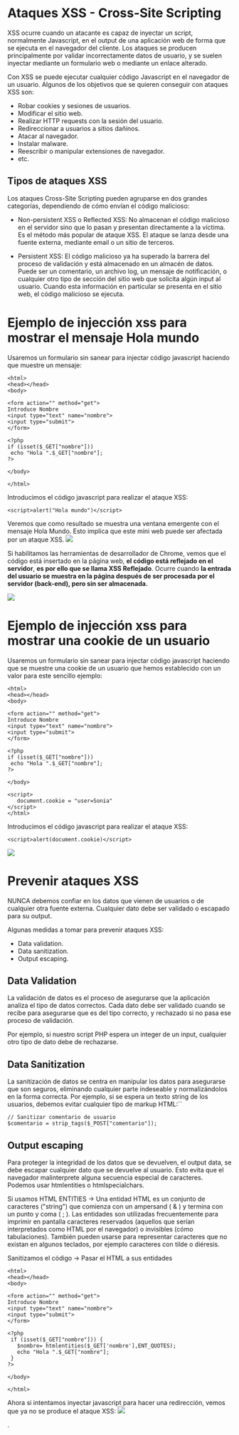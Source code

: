 # Ataques XSS - Cross-Site Scripting
XSS ocurre cuando un atacante es capaz de inyectar un script, normalmente Javascript, en el output de una aplicación web de forma que se ejecuta en el navegador del cliente. Los ataques se producen principalmente por validar incorrectamente datos de usuario, y se suelen inyectar mediante un formulario web o mediante un enlace alterado.

Con XSS se puede ejecutar cualquier código Javascript en el navegador de un usuario. Algunos de los objetivos que se quieren conseguir con ataques XSS son:
- Robar cookies y sesiones de usuarios.
- Modificar el sitio web.
- Realizar HTTP requests con la sesión del usuario.
- Redireccionar a usuarios a sitios dañinos.
- Atacar al navegador.
- Instalar malware.
- Reescribir o manipular extensiones de navegador.
- etc.

## Tipos de ataques XSS
Los ataques Cross-Site Scripting pueden agruparse en dos grandes categorías, dependiendo de cómo envían el código malicioso:
- Non-persistent XSS o Reflected XSS: No almacenan el código malicioso en el servidor sino que lo pasan y presentan directamente a la víctima. Es el método más popular de ataque XSS. El ataque se lanza desde una fuente externa,
mediante email o un sitio de terceros.

- Persistent XSS: El código malicioso ya ha superado la barrera del proceso de validación y está almacenado en un almacén de datos. Puede ser un comentario, un archivo log, un mensaje de notificación, o cualquier otro tipo de sección del sitio web que solicita algún input al usuario. Cuando esta información en particular se presenta en el sitio web, el código malicioso se ejecuta.

# Ejemplo de injección xss para mostrar el mensaje Hola mundo
Usaremos un formulario sin sanear para injectar código javascript haciendo que muestre un mensaje:
```
<html>
<head></head>
<body>

<form action="" method="get">
Introduce Nombre
<input type="text" name="nombre">
<input type="submit">
</form>

<?php 
if (isset($_GET["nombre"]))
 echo "Hola ".$_GET["nombre"];
?>

</body>

</html>
```
Introducimos el código javascript para realizar el ataque XSS:
```
<script>alert("Hola mundo")</script>
```
Veremos que como resultado se muestra una ventana emergente con el mensaje Hola Mundo. Esto implica que este mini web puede ser afectada por un ataque XSS.
![](capturas/xss-reflejado-0.png)

Si habilitamos las herramientas de desarrollador de Chrome, vemos que el código está insertado en la página web, **el código está reflejado en el servidor**, **es por ello que se llama XSS Reflejado**. Ocurre cuando **la entrada del usuario se muestra en la página después de ser procesada por el servidor (back-end), pero sin ser almacenada.**

![](capturas/xss-reflejado.png)


# Ejemplo de injección xss para mostrar una cookie de un usuario
Usaremos un formulario sin sanear para injectar código javascript haciendo que se muestre una cookie de un usuario que hemos establecido con un valor para este sencillo ejemplo:
```
<html>
<head></head>
<body>

<form action="" method="get">
Introduce Nombre
<input type="text" name="nombre">
<input type="submit">
</form>

<?php 
if (isset($_GET["nombre"]))
 echo "Hola ".$_GET["nombre"];
?>

</body>

<script>
   document.cookie = "user=Sonia"
</script>
</html>
```
Introducimos el código javascript para realizar el ataque XSS:
```
<script>alert(document.cookie)</script>
```
![](capturas/xss-reflejado-2.png)


# Prevenir ataques XSS
NUNCA debemos confiar en los datos que vienen de usuarios o de cualquier otra fuente externa. Cualquier dato debe ser validado o escapado para su output.

Algunas medidas a tomar para prevenir ataques XSS:
- Data validation.
- Data sanitization.
- Output escaping.

## Data Validation
La validación de datos es el proceso de asegurarse que la aplicación analiza el tipo de datos correctos. Cada dato debe ser validado cuando se recibe para asegurarse que es del tipo correcto, y rechazado si no pasa ese proceso de validación.

Por ejemplo, si nuestro script PHP espera un integer de un input, cualquier otro tipo de dato debe de rechazarse.

## Data Sanitization
La sanitización de datos se centra en manipular los datos para asegurarse que son seguros, eliminando cualquier parte indeseable y normalizándolos en la forma correcta.
Por ejemplo, si se espera un texto string de los usuarios, debemos evitar cualquier tipo de markup HTML:``
```
// Sanitizar comentario de usuario
$comentario = strip_tags($_POST["comentario"]);
```

## Output escaping
Para proteger la integridad de los datos que se devuelven, el output data, se debe escapar cualquier dato que se devuelve al usuario. Esto evita que el navegador malinterprete alguna secuencia especial de caracteres. Podemos usar htmlentities o htmlspecialchars.

Si usamos HTML ENTITIES → Una entidad HTML es un conjunto de caracteres ("string") que comienza con un ampersand ( & ) y termina con un punto y coma ( ; ). Las entidades son utilizadas frecuentemente para imprimir en pantalla caracteres reservados (aquellos que serían interpretados como HTML por el navegador) o invisibles (cómo tabulaciones). También pueden usarse para representar caracteres que no existan en algunos teclados, por ejemplo caracteres con tilde o diéresis.

Sanitizamos el código → Pasar el HTML a sus entidades
```
<html>
<head></head>
<body>

<form action="" method="get">
Introduce Nombre
<input type="text" name="nombre">
<input type="submit">
</form>

<?php 
 if (isset($_GET["nombre"])) {
   $nombre= htmlentities($_GET['nombre'],ENT_QUOTES);
   echo "Hola ".$_GET["nombre"];
 }
?>

</body>

</html>
```

Ahora si intentamos inyectar javascript para hacer una redirección, vemos que ya no se produce el ataque XSS:
![](capturas/xss-reflejado-3.png)

.

